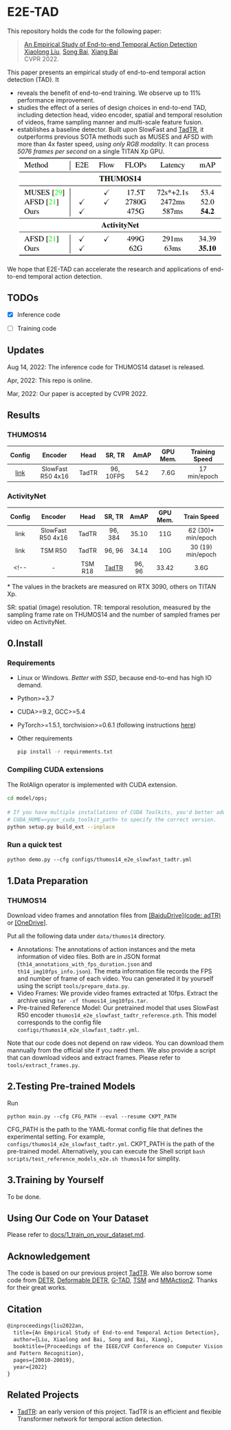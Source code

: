 # E2E-TAD
This repository holds the code for the following paper:
> [An Empirical Study of End-to-end Temporal Action Detection](https://arxiv.org/abs/2204.02932) <br/>
> [Xiaolong Liu](https://github.com/xlliu7), [Song Bai](https://songbai.site), [Xiang Bai](https://scholar.google.com/citations?user=UeltiQ4AAAAJ&hl=zh-CN) <br/>
> CVPR 2022.

This paper presents an empirical study of end-to-end temporal action detection (TAD). It 
- reveals the benefit of end-to-end training. We observe up to 11% performance improvement.
- studies the effect of a series of design choices in end-to-end TAD, including detection head, video encoder, spatial and temporal resolution of videos, frame sampling manner and multi-scale feature fusion.
- establishes a baseline detector. Built upon SlowFast and [TadTR][tadtr], it outperforms previous SOTA methods such as MUSES and AFSD with more than 4x faster speed, *using only RGB modality*. It can process *5076 frames per second* on a single TITAN Xp GPU. <br/>
![the baseline detector](figs/speed-accuracy.png)

<!-- We're currently refactoring the codebase to make it a generic framework for end-to-end temporal action detection. We hope to release the  -->
We hope that E2E-TAD can accelerate the research and applications of end-to-end temporal action detection. 

## TODOs
- [x] Inference code

- [ ] Training code

## Updates
Aug 14, 2022: The inference code for THUMOS14 dataset is released.

Apr, 2022: This repo is online.

Mar, 2022: Our paper is accepted by CVPR 2022.

## Results
### THUMOS14
|Config|Encoder|Head   |SR, TR |  AmAP |GPU Mem.|Training Speed|
|:-:|:-:|:-:|:-:|:-:|:-:|:-:|
|[link](configs/thumos14_e2e_slowfast_tadtr.yml)|SlowFast R50 4x16| TadTR|96, 10FPS| 54.2|7.6G|17 min/epoch|


### ActivityNet
|Config|Encoder| Head   |SR, TR|  AmAP |GPU Mem.|Train Speed|
|:-:|:-:|:-:|:-:|:-:|:-:|:-:|
|link|SlowFast R50 4x16| TadTR|96, 384|35.10|11G|62 (30)\* min/epoch|
|link|TSM R50|TadTR|96, 96|34.14|10G|30 (19) min/epoch|
<!-- |-|TSM R18|[TadTR][tadtr]|96, 96|33.42|3.6G|12 (8) min/epoch|[OneDrive]| -->

\* The values in the brackets are measured on RTX 3090, others on TITAN Xp.

SR: spatial (image) resolution. TR: temporal resolution, measured by the sampling frame rate on THUMOS14 and the number of sampled frames per video on ActivityNet.

## 0.Install 
### Requirements

* Linux or Windows. *Better with SSD*, because end-to-end has high IO demand.
  
* Python>=3.7

* CUDA>=9.2, GCC>=5.4
  
* PyTorch>=1.5.1, torchvision>=0.6.1 (following instructions [here](https://pytorch.org/))
  
* Other requirements
    ```bash
    pip install -r requirements.txt
    ```
### Compiling CUDA extensions
The RoIAlign operator is implemented with CUDA extension.
<!-- If your machine does have a NVIDIA GPU with CUDA support, you can run this step. Otherwise, please set `disable_cuda=True` in `opts.py`. -->
```bash
cd model/ops;

# If you have multiple installations of CUDA Toolkits, you'd better add a prefix
# CUDA_HOME=<your_cuda_toolkit_path> to specify the correct version. 
python setup.py build_ext --inplace
```

### Run a quick test
```
python demo.py --cfg configs/thumos14_e2e_slowfast_tadtr.yml
```

## 1.Data Preparation
### THUMOS14
Download video frames and annotation files from [[BaiduDrive](code: adTR)](https://pan.baidu.com/s/1MZtPjUSO_AlEqJmmhCFc3Q?pwd=adTR) or [[OneDrive]](https://husteducn-my.sharepoint.com/:f:/g/personal/liuxl_hust_edu_cn/Eglcf3femvhEpNl-5mmhDs4B0RiXiSX6UVOiOdUtG-VSTQ?e=XQm3jc).

Put all the following data under `data/thumos14` directory.

- Annotations: The annotations of action instances and the meta information of video files. Both are in JSON format (`th14_annotations_with_fps_duration.json` and `th14_img10fps_info.json`). The meta information file records the FPS and number of frame of each video. You can generated it by yourself using the script `tools/prepare_data.py`.
- Video Frames: We provide video frames extracted at 10fps. Extract the archive using `tar -xf thumos14_img10fps.tar`.
- Pre-trained Reference Model: Our pretrained model that uses SlowFast R50 encoder `thumos14_e2e_slowfast_tadtr_reference.pth`. This model corresponds to the config file `configs/thumos14_e2e_slowfast_tadtr.yml`. 

Note that our code does not depend on raw videos. You can download them mannually from the official site if you need them. We also provide a script that can download videos and extract frames. Please refer to `tools/extract_frames.py`.

## 2.Testing Pre-trained Models
Run
```
python main.py --cfg CFG_PATH --eval --resume CKPT_PATH
```
CFG_PATH is the path to the YAML-format config file that defines the experimental setting. For example, `configs/thumos14_e2e_slowfast_tadtr.yml`. CKPT_PATH is the path of the pre-trained model. Alternatively, you can execute the Shell script `bash scripts/test_reference_models_e2e.sh thumos14` for simplity.


## 3.Training by Yourself 
To be done.
<!-- (Preview version) -->

<!-- We include the training code. But it is still being tested. You can try it and report problems to me. -->

<!-- Run the following command
```
python main.py --cfg CFG_PATH
```

This codebase supports running on both single GPU or multiple GPUs. 
You may specify the GPU device ID (e.g., 0) to use by the adding the prefix `CUDA_VISIBLE_DEVICES=ID ` before the above command. To run on multiple GPUs, please refer to `scripts/run_parallel.sh`.

During training, our code will automatically perform testing every N epochs (N is the `test_interval` in opts.py). You can also monitor the training process with Tensorboard (need to set `cfg.tensorboard=True` in `opts.py`). The tensorboard record and the checkpoint will be saved at `output_dir` (can be modified in config file).

After training is done, you can also test your trained model by running
```
python main.py --cfg CFG_PATH --eval
```
It will automatically use the best model checkpoint. If you want to manually specify the model checkpoint, run
```
python main.py --cfg CFG_PATH --eval --resume CKPT_PATH
```

Note that the performance of the model trained by your own may be different from the reference model. The reason is that the gradient computation of the RoIAlign and Deformable Attention operators is not deterministic. Please refer to [this page](https://pytorch.org/docs/stable/notes/randomness.html) for details. -->

## Using Our Code on Your Dataset
Please refer to [docs/1_train_on_your_dataset.md](docs/1_train_on_your_dataset.md).

## Acknowledgement
The code is based on our previous project [TadTR][tadtr]. We also borrow some code from [DETR](https://github.com/facebookresearch/detr), [Deformable DETR](https://github.com/fundamentalvision/Deformable-DETR), [G-TAD](https://github.com/Frostinassiky/gtad), [TSM](https://github.com/mit-han-lab/temporal-shift-module) and [MMAction2](https://github.com/open-mmlab/mmaction2). Thanks for their great works.



## Citation
```
@inproceedings{liu2022an,
  title={An Empirical Study of End-to-end Temporal Action Detection},
  author={Liu, Xiaolong and Bai, Song and Bai, Xiang},
  booktitle={Proceedings of the IEEE/CVF Conference on Computer Vision and Pattern Recognition},
  pages={20010-20019},
  year={2022}
}
```

## Related Projects
- [TadTR][tadtr]: an early version of this project. TadTR is an efficient and flexible Transformer network for temporal action detection.


[tadtr]: https://github.com/xlliu7/TadTR
